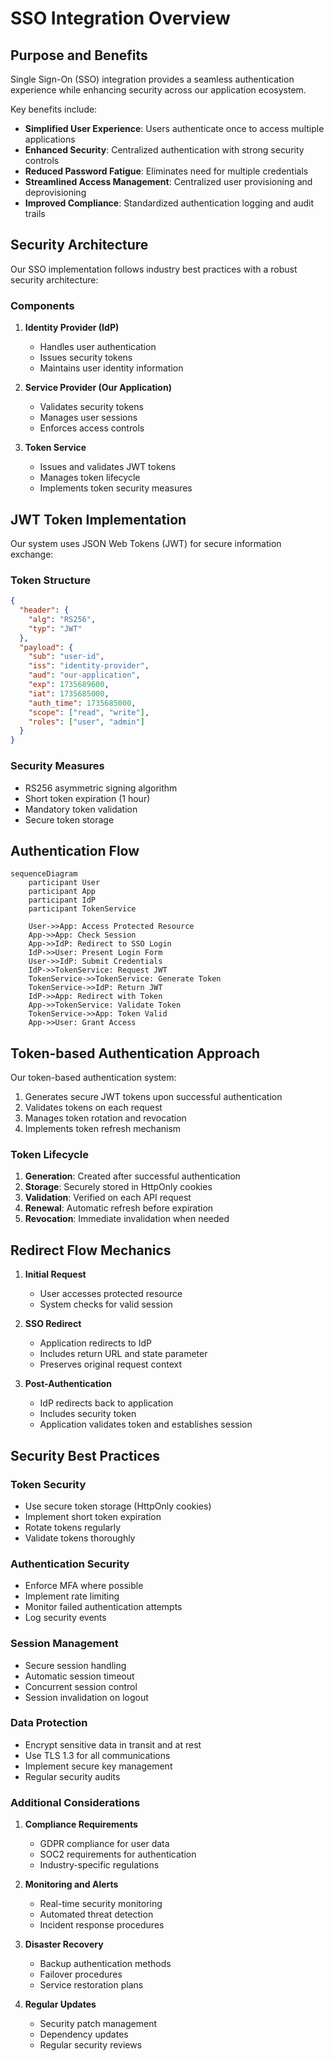 # SSO Integration Overview

## Purpose and Benefits

Single Sign-On (SSO) integration provides a seamless authentication experience while enhancing security across our application ecosystem. 

Key benefits include:
- **Simplified User Experience**: Users authenticate once to access multiple applications
- **Enhanced Security**: Centralized authentication with strong security controls
- **Reduced Password Fatigue**: Eliminates need for multiple credentials
- **Streamlined Access Management**: Centralized user provisioning and deprovisioning
- **Improved Compliance**: Standardized authentication logging and audit trails

## Security Architecture

Our SSO implementation follows industry best practices with a robust security architecture:

### Components
1. **Identity Provider (IdP)**
   - Handles user authentication
   - Issues security tokens
   - Maintains user identity information

2. **Service Provider (Our Application)**
   - Validates security tokens
   - Manages user sessions
   - Enforces access controls

3. **Token Service**
   - Issues and validates JWT tokens
   - Manages token lifecycle
   - Implements token security measures

## JWT Token Implementation

Our system uses JSON Web Tokens (JWT) for secure information exchange:

### Token Structure
```json
{
  "header": {
    "alg": "RS256",
    "typ": "JWT"
  },
  "payload": {
    "sub": "user-id",
    "iss": "identity-provider",
    "aud": "our-application",
    "exp": 1735689600,
    "iat": 1735685000,
    "auth_time": 1735685000,
    "scope": ["read", "write"],
    "roles": ["user", "admin"]
  }
}
```

### Security Measures
- RS256 asymmetric signing algorithm
- Short token expiration (1 hour)
- Mandatory token validation
- Secure token storage

## Authentication Flow

```mermaid
sequenceDiagram
    participant User
    participant App
    participant IdP
    participant TokenService

    User->>App: Access Protected Resource
    App->>App: Check Session
    App->>IdP: Redirect to SSO Login
    IdP->>User: Present Login Form
    User->>IdP: Submit Credentials
    IdP->>TokenService: Request JWT
    TokenService->>TokenService: Generate Token
    TokenService->>IdP: Return JWT
    IdP->>App: Redirect with Token
    App->>TokenService: Validate Token
    TokenService->>App: Token Valid
    App->>User: Grant Access
```

## Token-based Authentication Approach

Our token-based authentication system:
1. Generates secure JWT tokens upon successful authentication
2. Validates tokens on each request
3. Manages token rotation and revocation
4. Implements token refresh mechanism

### Token Lifecycle
1. **Generation**: Created after successful authentication
2. **Storage**: Securely stored in HttpOnly cookies
3. **Validation**: Verified on each API request
4. **Renewal**: Automatic refresh before expiration
5. **Revocation**: Immediate invalidation when needed

## Redirect Flow Mechanics

1. **Initial Request**
   - User accesses protected resource
   - System checks for valid session

2. **SSO Redirect**
   - Application redirects to IdP
   - Includes return URL and state parameter
   - Preserves original request context

3. **Post-Authentication**
   - IdP redirects back to application
   - Includes security token
   - Application validates token and establishes session

## Security Best Practices

### Token Security
- Use secure token storage (HttpOnly cookies)
- Implement short token expiration
- Rotate tokens regularly
- Validate tokens thoroughly

### Authentication Security
- Enforce MFA where possible
- Implement rate limiting
- Monitor failed authentication attempts
- Log security events

### Session Management
- Secure session handling
- Automatic session timeout
- Concurrent session control
- Session invalidation on logout

### Data Protection
- Encrypt sensitive data in transit and at rest
- Use TLS 1.3 for all communications
- Implement secure key management
- Regular security audits

### Additional Considerations
1. **Compliance Requirements**
   - GDPR compliance for user data
   - SOC2 requirements for authentication
   - Industry-specific regulations

2. **Monitoring and Alerts**
   - Real-time security monitoring
   - Automated threat detection
   - Incident response procedures

3. **Disaster Recovery**
   - Backup authentication methods
   - Failover procedures
   - Service restoration plans

4. **Regular Updates**
   - Security patch management
   - Dependency updates
   - Regular security reviews
